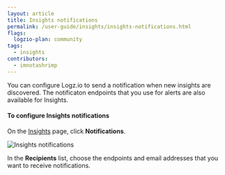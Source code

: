 ```yaml
---
layout: article
title: Insights notifications
permalink: /user-guide/insights/insights-notifications.html
flags:
  logzio-plan: community
tags:
  - insights
contributors:
  - imnotashrimp
---
```


You can configure Logz.io to send a notification when new insights are discovered. The notificaton endpoints that you use for alerts are also available for Insights.

#### To configure Insights notifications

On the [Insights](https://app.logz.io/#/dashboard/insights) page, click **Notifications**.

![Insights notifications]({{site.baseurl}}/images/insights/insights--notifications.png)

In the **Recipients** list, choose the endpoints and email addresses that you want to receive notifications.